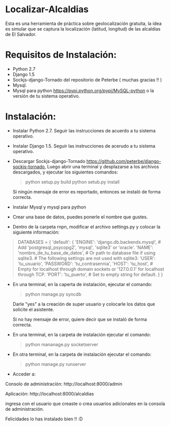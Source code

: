 Localizar-Alcaldias
===================

Esta es una herramienta de práctica sobre geolocalización gratuita, la idea es simular que se captura la localización (latitud, longitud) de las alcaldias de El Salvador.

Requisitos de Instalación:
===========================
* Python 2.7
* Django 1.5
* Sockjs-django-Tornado del repositorio de Peterbe ( muchas gracias !! )
* Mysql.
* Mysql para python https://pypi.python.org/pypi/MySQL-python o la versión de tu sistema operativo.

Instalación:
==========================
* Instalar Python 2.7. Seguir las instrucciones de acuerdo a tu sistema operativo.
* Instalar Django 1.5. Seguir las instrucciones de acerudo a tu sistema operativo.
* Descargar Sockjs-django-Tornado https://github.com/peterbe/django-sockjs-tornado,
   Luego abrir una terminal y desplazarse a los archivos descargados, y ejecutar los siguientes comandos:
   
   > python setup.py build
   > python setub.py install
   
   Si ningún mensaje de error es reportado, entonces se instaló de forma correcta.

* Instalar Mysql y mysql para python
* Crear una base de datos, puedes ponerle el nombre que gustes.
* Dentro de la carpeta rnpn, modificar el archivo settings.py y colocar la siguiente información:

> DATABASES = {
>    'default': {
>        'ENGINE': 'django.db.backends.mysql', # Add 'postgresql_psycopg2', 'mysql', 'sqlite3' or 'oracle'.
>        'NAME': 'nombre_de_tu_base_de_datos',                      # Or path to database file if using sqlite3.
>        # The following settings are not used with sqlite3:
>        'USER': 'tu_usuario',
>        'PASSWORD': 'tu_contrasennia',
>        'HOST': 'tu_host',                      # Empty for localhost through domain sockets or '127.0.0.1' for localhost through TCP.
>        'PORT': 'tu_puerto',                      # Set to empty string for default.
>    }
> }

* En una terminal, en la caperta de instalación, ejecutar el comando:
  > python manage.py syncdb
  
  Darle "yes" a la creación de super usuario y colocarle los datos que solicite el asistente.
  
  Si no hay mensaje de error, quiere decir que se instaló de forma correcta.
  
* En una terminal, en la carpeta de instalación ejecutar el comando:

  > python mananage.py socketserver
  
* En otra terminal, en la carpeta de instalación ejecutar el comando:
  > python manage.py runserver
  
* Acceder a: 

Consolo de administración:
http://localhost:8000/admin

Aplicación:
http://localhost:8000/alcaldias

ingresa con el usuario que creaste o crea usuarios adicionales en la consola de administración.

Felicidades lo has instalado bien !! :D
